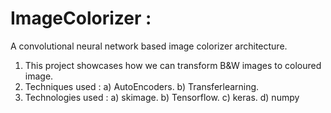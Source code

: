 # ImageColorizer :
A convolutional neural network based image colorizer architecture.
1. This project showcases how we can transform B&W images to coloured image.
2. Techniques used :
   a) AutoEncoders.
   b) Transferlearning.
3. Technologies used :
   a) skimage.
   b) Tensorflow.
   c) keras.
   d) numpy

